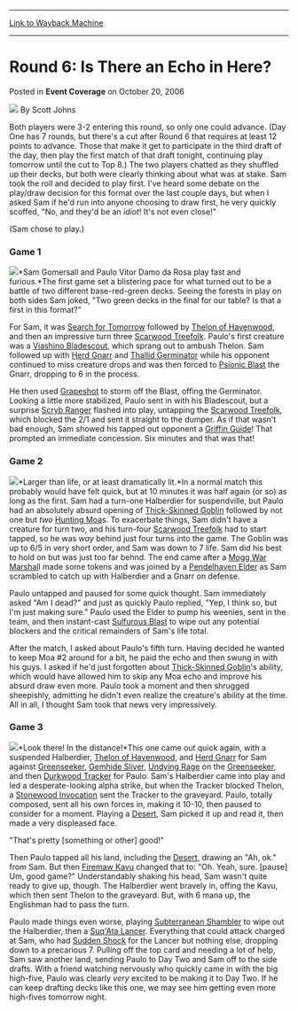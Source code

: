 
---
[Link to Wayback Machine](https://web.archive.org/web/20160817121529/http://magic.wizards.com/en/articles/archive/event-coverage/round-6-there-echo-here-2006-10-20)

[_metadata_:author]:- "Scott Johns"
[_metadata_:description]:- "Both players were 3-2 entering this round, so only one could advance. (Day One has 7 rounds, but there's a cut after Round 6 that requires at least 12 points to advance. Those that make it get to participate in the third draft of the day, then play the first match of that draft tonight, continuing play tomorrow until the cut to Top 8.) The two players chatted as they shuffled up their decks, but both were clearly thinking about what was at stake. Sam took the roll and decided to play first."
[_metadata_:generator]:- "Drupal 7 (http://drupal.org)"
[_metadata_:node]:- "541311"
[_metadata_:publish_date]:- "2006-10-20"
[_metadata_:source]:- "div-main-content"
[_metadata_:title]:- "Round 6: Is There an Echo in Here?"
[_metadata_:wayback_capture_timestamp]:- "2016-08-17 12:15:29"
[_metadata_:wayback_raw_url]:- "https://web.archive.org/web/20160817121529id_/http://magic.wizards.com/en/articles/archive/event-coverage/round-6-there-echo-here-2006-10-20"
[_metadata_:wayback_url]:- "http://magic.wizards.com/en/articles/archive/event-coverage/round-6-there-echo-here-2006-10-20"
---


Round 6: Is There an Echo in Here?
==================================



 Posted in **Event Coverage**
 on October 20, 2006 






![](https://media.magic.wizards.com/styles/auth_small/public/images/person/authorpic_scottjohns.jpg)
By Scott Johns











Both players were 3-2 entering this round, so only one could advance. (Day One has 7 rounds, but there's a cut after Round 6 that requires at least 12 points to advance. Those that make it get to participate in the third draft of the day, then play the first match of that draft tonight, continuing play tomorrow until the cut to Top 8.) The two players chatted as they shuffled up their decks, but both were clearly thinking about what was at stake. Sam took the roll and decided to play first. I've heard some debate on the play/draw decision for this format over the last couple days, but when I asked Sam if he'd run into anyone choosing to draw first, he very quickly scoffed, "No, and they'd be an *idiot*! It's not even close!"


(Sam chose to play.) 


### Game 1


![](https://media.magic.wizards.com/image_legacy_migration/sideboard/images/ptkob06/Round6_Dama%20da%20Rosa_Gomersall.jpg)*Sam Gomersall and Paulo Vitor Damo da Rosa play fast and furious.*The first game set a blistering pace for what turned out to be a battle of two different base-red-green decks. Seeing the forests in play on both sides Sam joked, "Two green decks in the final for our table? Is that a first in this format?"


For Sam, it was [Search for Tomorrow](http://gatherer.wizards.com/Pages/Card/Details.aspx?name=Search+for+Tomorrow) followed by [Thelon of Havenwood](http://gatherer.wizards.com/Pages/Card/Details.aspx?name=Thelon+of+Havenwood), and then an impressive turn three [Scarwood Treefolk](http://gatherer.wizards.com/Pages/Card/Details.aspx?name=Scarwood+Treefolk). Paulo's first creature was a [Viashino Bladescout](http://gatherer.wizards.com/Pages/Card/Details.aspx?name=Viashino+Bladescout), which sprang out to ambush Thelon. Sam followed up with [Herd Gnarr](http://gatherer.wizards.com/Pages/Card/Details.aspx?name=Herd+Gnarr) and [Thallid Germinator](http://gatherer.wizards.com/Pages/Card/Details.aspx?name=Thallid+Germinator) while his opponent continued to miss creature drops and was then forced to [Psionic Blast](http://gatherer.wizards.com/Pages/Card/Details.aspx?name=Psionic+Blast) the Gnarr, dropping to 6 in the process. 


He then used [Grapeshot](http://gatherer.wizards.com/Pages/Card/Details.aspx?name=Grapeshot) to storm off the Blast, offing the Germinator. Looking a little more stabilized, Paulo sent in with his Bladescout, but a surprise [Scryb Ranger](http://gatherer.wizards.com/Pages/Card/Details.aspx?name=Scryb+Ranger) flashed into play, untapping the [Scarwood Treefolk](http://gatherer.wizards.com/Pages/Card/Details.aspx?name=Scarwood+Treefolk), which blocked the 2/1 and sent it straight to the dumper. As if that wasn't bad enough, Sam showed his tapped out opponent a [Griffin Guide](http://gatherer.wizards.com/Pages/Card/Details.aspx?name=Griffin+Guide)! That prompted an immediate concession. Six minutes and that was that!


### Game 2


![](https://media.magic.wizards.com/image_legacy_migration/sideboard/images/ptkob06/Round6_Gomersall.jpg)*Larger than life, or at least dramatically lit.*In a normal match this probably would have felt quick, but at 10 minutes it was half again (or so) as long as the first. Sam had a turn-one Halberdier for suspendville, but Paulo had an absolutely absurd opening of [Thick-Skinned Goblin](http://gatherer.wizards.com/Pages/Card/Details.aspx?name=Thick-Skinned+Goblin) followed by not one but *two*
[Hunting Moa](http://gatherer.wizards.com/Pages/Card/Details.aspx?name=Hunting+Moa)s. To exacerbate things, Sam didn't have a creature for turn two, and his turn-four [Scarwood Treefolk](http://gatherer.wizards.com/Pages/Card/Details.aspx?name=Scarwood+Treefolk) had to start tapped, so he was *way* behind just four turns into the game. The Goblin was up to 6/5 in very short order, and Sam was down to 7 life. Sam did his best to hold on but was just too far behnd. The end came after a [Mogg War Marshal](http://gatherer.wizards.com/Pages/Card/Details.aspx?name=Mogg+War+Marshal)l made some tokens and was joined by a [Pendelhaven Elder](http://gatherer.wizards.com/Pages/Card/Details.aspx?name=Pendelhaven+Elder) as Sam scrambled to catch up with Halberdier and a Gnarr on defense.


Paulo untapped and paused for some quick thought. Sam immediately asked "Am I dead?" and just as quickly Paulo replied, "Yep, I think so, but I'm just making sure." Paulo used the Elder to pump his weenies, sent in the team, and then instant-cast [Sulfurous Blast](http://gatherer.wizards.com/Pages/Card/Details.aspx?name=Sulfurous+Blast) to wipe out any potential blockers and the critical remainders of Sam's life total. 


After the match, I asked about Paulo's fifth turn. Having decided he wanted to keep Moa #2 around for a bit, he paid the echo and then swung in with his guys. I asked if he'd just forgotten about [Thick-Skinned Goblin](http://gatherer.wizards.com/Pages/Card/Details.aspx?name=Thick-Skinned+Goblin)'s ability, which would have allowed him to skip any Moa echo and improve his absurd draw even more. Paulo took a moment and then shrugged sheepishly, admitting he didn't even realize the creature's ability at the time. All in all, I thought Sam took that news very impressively.


### Game 3


![](https://media.magic.wizards.com/image_legacy_migration/sideboard/images/ptkob06/Round6_DamadaRosa.jpg)*Look there! In the distance!*This one came out quick again, with a suspended Halberdier, [Thelon of Havenwood](http://gatherer.wizards.com/Pages/Card/Details.aspx?name=Thelon+of+Havenwood), and [Herd Gnarr](http://gatherer.wizards.com/Pages/Card/Details.aspx?name=Herd+Gnarr) for Sam against [Greenseeker](http://gatherer.wizards.com/Pages/Card/Details.aspx?name=Greenseeker), [Gemhide Sliver](http://gatherer.wizards.com/Pages/Card/Details.aspx?name=Gemhide+Sliver), [Undying Rage](http://gatherer.wizards.com/Pages/Card/Details.aspx?name=Undying+Rage) on the [Greenseeker](http://gatherer.wizards.com/Pages/Card/Details.aspx?name=Greenseeker), and then [Durkwood Tracker](http://gatherer.wizards.com/Pages/Card/Details.aspx?name=Durkwood+Tracker) for Paulo. Sam's Halberdier came into play and led a desperate-looking alpha strike, but when the Tracker blocked Thelon, a [Stonewood Invocation](http://gatherer.wizards.com/Pages/Card/Details.aspx?name=Stonewood+Invocation) sent the Tracker to the graveyard. Paulo, totally composed, sent all his own forces in, making it 10-10, then paused to consider for a moment. Playing a [Desert](http://gatherer.wizards.com/Pages/Card/Details.aspx?name=Desert), Sam picked it up and read it, then made a very displeased face. 


"That's pretty [something or other] good!" 


Then Paulo tapped all his land, including the [Desert](http://gatherer.wizards.com/Pages/Card/Details.aspx?name=Desert), drawing an "Ah, ok." from Sam. But then [Firemaw Kavu](http://gatherer.wizards.com/Pages/Card/Details.aspx?name=Firemaw+Kavu) changed that to: "Oh. Yeah, sure. [pause] Um, good game?" Understandably shaking his head, Sam wasn't quite ready to give up, though. The Halberdier went bravely in, offing the Kavu, which then sent Thelon to the graveyard. But, with 6 mana up, the Englishman had to pass the turn. 


Paulo made things even worse, playing [Subterranean Shambler](http://gatherer.wizards.com/Pages/Card/Details.aspx?name=Subterranean+Shambler) to wipe out the Halberdier, then a [Suq'Ata Lancer](http://gatherer.wizards.com/Pages/Card/Details.aspx?name=Suq%27Ata+Lancer). Everything that could attack charged at Sam, who had [Sudden Shock](http://gatherer.wizards.com/Pages/Card/Details.aspx?name=Sudden+Shock) for the Lancer but nothing else, dropping down to a precarious 7. Pulling off the top card and needing a lot of help, Sam saw another land, sending Paulo to Day Two and Sam off to the side drafts. With a friend watching nervously who quickly came in with the big high-five, Paulo was clearly *very* excited to be making it to Day Two. If he can keep drafting decks like this one, we may see him getting even more high-fives tomorrow night.








